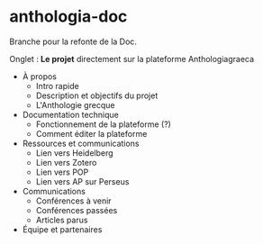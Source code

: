 # anthologia-doc

Branche pour la refonte de la Doc. 

Onglet : **Le projet** directement sur la plateforme Anthologiagraeca 

- À propos  
	- Intro rapide 
	- Description et objectifs du projet
	- L'Anthologie grecque 
- Documentation technique   
	- Fonctionnement de la plateforme (?)
	- Comment éditer la plateforme 
- Ressources et communications  
	- Lien vers Heidelberg
	- Lien vers Zotero  
	- Lien vers POP 
	- Lien vers AP sur Perseus
- Communications  
	- Conférences à venir 
	- Conférences passées  
	- Articles parus 
- Équipe et partenaires    